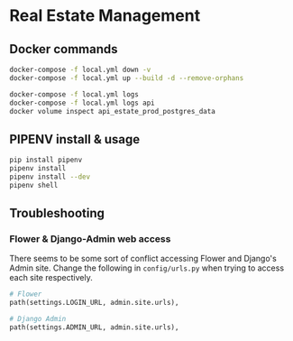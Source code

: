 # Real Estate Management

## Docker commands

```bash
docker-compose -f local.yml down -v
docker-compose -f local.yml up --build -d --remove-orphans

docker-compose -f local.yml logs
docker-compose -f local.yml logs api
docker volume inspect api_estate_prod_postgres_data
```

## PIPENV install & usage

```bash
pip install pipenv
pipenv install
pipenv install --dev
pipenv shell
```

## Troubleshooting

### Flower & Django-Admin web access

There seems to be some sort of conflict accessing Flower and Django's Admin site.
Change the following in `config/urls.py` when trying to access each site respectively.

```python
# Flower
path(settings.LOGIN_URL, admin.site.urls),

# Django Admin
path(settings.ADMIN_URL, admin.site.urls),
```
